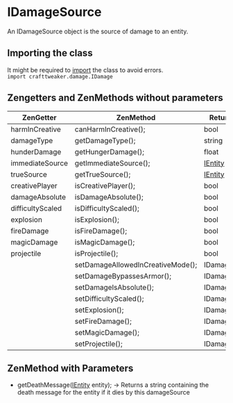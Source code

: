# IDamageSource

An IDamageSource object is the source of damage to an entity.  

## Importing the class
It might be required to [import](/AdvancedFunctions/Import) the class to avoid errors.  
`import crafttweaker.damage.IDamage`


## Zengetters and ZenMethods without parameters

| ZenGetter        | ZenMethod                         | Return Type                          |
|------------------|-----------------------------------|--------------------------------------|
| harmInCreative   | canHarmInCreative();              | bool                                 |
| damageType       | getDamageType();                  | string                               |
| hunderDamage     | getHungerDamage();                | float                                |
| immediateSource  | getImmediateSource();             | [IEntity](/Vanilla/Entities/IEntity) |
| trueSource       | getTrueSource();                  | [IEntity](/Vanilla/Entities/IEntity) |
| creativePlayer   | isCreativePlayer();               | bool                                 |
| damageAbsolute   | isDamageAbsolute();               | bool                                 |
| difficultyScaled | isDifficultyScaled();             | bool                                 |
| explosion        | isExplosion();                    | bool                                 |
| fireDamage       | isFireDamage();                   | bool                                 |
| magicDamage      | isMagicDamage();                  | bool                                 |
| projectile       | isProjectile();                   | bool                                 |
|                  | setDamageAllowedInCreativeMode(); | IDamageSource                        |
|                  | setDamageBypassesArmor();         | IDamageSource                        |
|                  | setDamageIsAbsolute();            | IDamageSource                        |
|                  | setDifficultyScaled();            | IDamageSource                        |
|                  | setExplosion();                   | IDamageSource                        |
|                  | setFireDamage();                  | IDamageSource                        |
|                  | setMagicDamage();                 | IDamageSource                        |
|                  | setProjectile();                  | IDamageSource                        |

## ZenMethod with Parameters

- getDeathMessage([IEntity](/Vanilla/Entities/IEntity) entity); → Returns a string containing the death message for the entity if it dies by this damageSource